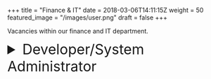 +++
title = "Finance & IT"
date = 2018-03-06T14:11:15Z
weight = 50
featured_image = "/images/user.png"
draft = false
+++

Vacancies within our finance and IT department.
<!--more-->



<details>
<summary style="font-size:2rem;"> Developer/System Administrator</summary>

<br>

#### Person Spec

The person we are looking for won't have all the technical experience listed below but must tick at least some of the boxes. As a start point they must have a passion for Open Source Software and all things Linux. Past exposure to some of the following will be needed:

* Programming skills - any or all of PHP, Python, Javascript;
* SQL database administration;
* Git version control;
* Setting up and administering Linux servers, workstations and laptops;
* Use of static website generation tools such as Hugo, Netlify;
* DevOps automation using Ansible.

An enquiring mind, the ability to learn and an outward looking, service-focused approach to working with colleagues are important attributes for this role.

#### Overall Responsibilities

The job holder will have the following day to day responsibilities:

* Contribute to improvement and development of the open source uzERP enterprise resource planning system (https://github.com/uzerpllp/uzerp);
* System Administration of Linux Servers, Workstations and Laptops in an office/factory environment;
* Network, wifi and telephone system management;
* General IT support and problem solving for non-technical users.

In addition, there are current projects aimed at improving our systems in the following areas:

* Shop floor time booking - implement a new system to integrate with uzERP enterprise resource planning system;
* On-line presence - integration of web sales into uzERP;
* Backup and system resilience - a complete review of data security and disaster recovery needs to be undertaken in Q4 2020;
* Work from home (WFH) - move towards a 'cloud' based environment to support WFH for office staff where required. This process has already started but needs to be accelerated over the next 6 months;
</details>
